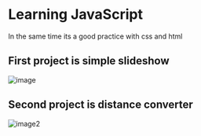 # Learning JavaScript

In the same time its a good practice with css and html

## First project is simple slideshow
![image](https://github.com/Jateq/js-basics/assets/90255719/020a0221-439a-4ed7-b3d3-53d6f753dd6c)

## Second project is distance converter


![image2](https://github.com/Jateq/js-basics/assets/90255719/a52033c4-c81a-4462-8e07-d86f374ea3cf)